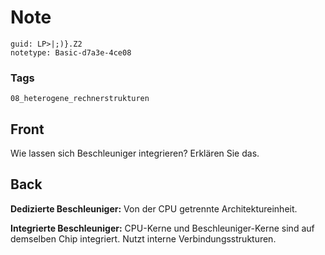 # Note
```
guid: LP>|;)}.Z2
notetype: Basic-d7a3e-4ce08
```

### Tags
```
08_heterogene_rechnerstrukturen
```

## Front
Wie lassen sich Beschleuniger integrieren? Erklären Sie das.

## Back
<b>Dedizierte Beschleuniger:</b> Von der CPU getrennte
Architektureinheit.
<div>
  <b>Integrierte Beschleuniger:</b> CPU-Kerne und
  Beschleuniger-Kerne sind auf demselben Chip integriert. Nutzt
  interne Verbindungsstrukturen.
</div>

